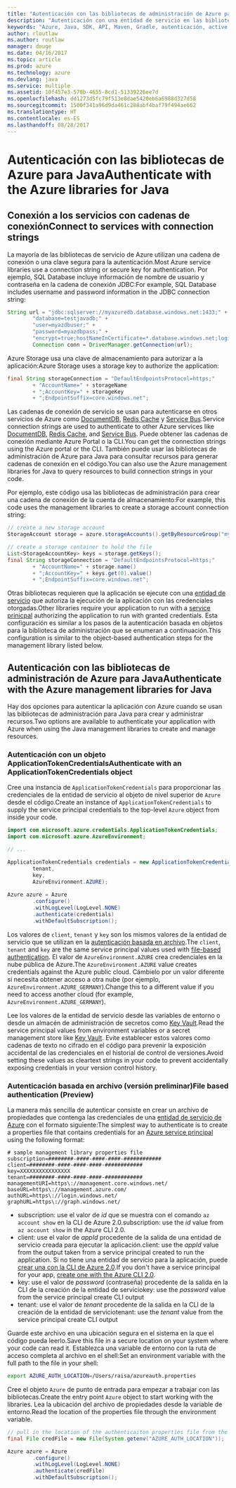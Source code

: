 ```yaml
---
title: "Autenticación con las bibliotecas de administración de Azure para Java"
description: "Autenticación con una entidad de servicio en las bibliotecas de administración de Azure para Java"
keywords: "Azure, Java, SDK, API, Maven, Gradle, autenticación, active directory, entidad de servicio"
author: rloutlaw
ms.author: routlaw
manager: douge
ms.date: 04/16/2017
ms.topic: article
ms.prod: azure
ms.technology: azure
ms.devlang: java
ms.service: multiple
ms.assetid: 10f457e3-578b-4655-8cd1-51339226ee7d
ms.openlocfilehash: dd1273d5fc79f513e8dae5420eb6a6988d327d58
ms.sourcegitcommit: 1500f341a96d9da461c288abf4baf79f494ae662
ms.translationtype: HT
ms.contentlocale: es-ES
ms.lasthandoff: 08/28/2017
---
```

# <a name="authenticate-with-the-azure-libraries-for-java"></a><span data-ttu-id="8ba2b-104">Autenticación con las bibliotecas de Azure para Java</span><span class="sxs-lookup"><span data-stu-id="8ba2b-104">Authenticate with the Azure libraries for Java</span></span> 

## <a name="connect-to-services-with-connection-strings"></a><span data-ttu-id="8ba2b-105">Conexión a los servicios con cadenas de conexión</span><span class="sxs-lookup"><span data-stu-id="8ba2b-105">Connect to services with connection strings</span></span>

<span data-ttu-id="8ba2b-106">La mayoría de las bibliotecas de servicio de Azure utilizan una cadena de conexión o una clave segura para la autenticación.</span><span class="sxs-lookup"><span data-stu-id="8ba2b-106">Most Azure service libraries use a connection string or secure key for authentication.</span></span> <span data-ttu-id="8ba2b-107">Por ejemplo, SQL Database incluye información de nombre de usuario y contraseña en la cadena de conexión JDBC:</span><span class="sxs-lookup"><span data-stu-id="8ba2b-107">For example, SQL Database includes username and password information in the JDBC connection string:</span></span>

```java
String url = "jdbc:sqlserver://myazuredb.database.windows.net:1433;" + 
        "database=testjavadb;" + 
        "user=myazdbuser;" +
        "password=myazdbpass;" +
        "encrypt=true;hostNameInCertificate=*.database.windows.net;loginTimeout=30;";
        Connection conn = DriverManager.getConnection(url);
```

<span data-ttu-id="8ba2b-108">Azure Storage usa una clave de almacenamiento para autorizar a la aplicación:</span><span class="sxs-lookup"><span data-stu-id="8ba2b-108">Azure Storage uses a storage key to authorize the application:</span></span>

```java
final String storageConnection = "DefaultEndpointsProtocol=https;"
        + "AccountName=" + storageName 
        + ";AccountKey=" + storageKey
        + ";EndpointSuffix=core.windows.net";
```

<span data-ttu-id="8ba2b-109">Las cadenas de conexión de servicio se usan para autenticarse en otros servicios de Azure como [DocumentDB](https://docs.microsoft.com/azure/documentdb/documentdb-java-application#a-iduseserviceastep-4-using-the-documentdb-service-in-a-java-application), [Redis Cache](https://docs.microsoft.com/azure/redis-cache/cache-java-get-started) y [Service Bus](https://docs.microsoft.com/azure/service-bus-messaging/service-bus-java-how-to-use-queues).</span><span class="sxs-lookup"><span data-stu-id="8ba2b-109">Service connection strings are used to authenticate to other Azure services like [DocumentDB](https://docs.microsoft.com/azure/documentdb/documentdb-java-application#a-iduseserviceastep-4-using-the-documentdb-service-in-a-java-application), [Redis Cache](https://docs.microsoft.com/azure/redis-cache/cache-java-get-started), and [Service Bus](https://docs.microsoft.com/azure/service-bus-messaging/service-bus-java-how-to-use-queues).</span></span> <span data-ttu-id="8ba2b-110">Puede obtener las cadenas de conexión mediante Azure Portal o la CLI.</span><span class="sxs-lookup"><span data-stu-id="8ba2b-110">You can get the connection strings using the Azure portal or the CLI.</span></span>  <span data-ttu-id="8ba2b-111">También puede usar las bibliotecas de administración de Azure para Java para consultar recursos para generar cadenas de conexión en el código.</span><span class="sxs-lookup"><span data-stu-id="8ba2b-111">You can also use the Azure management libraries for Java to query resources to build connection strings in your code.</span></span> 

<span data-ttu-id="8ba2b-112">Por ejemplo, este código usa las bibliotecas de administración para crear una cadena de conexión de la cuenta de almacenamiento:</span><span class="sxs-lookup"><span data-stu-id="8ba2b-112">For example, this code uses the management libraries to create a storage account connection string:</span></span>

```java
// create a new storage account
StorageAccount storage = azure.storageAccounts().getByResourceGroup("myResourceGroup","myStorageAccount");

// create a storage container to hold the file
List<StorageAccountKey> keys = storage.getKeys();
final String storageConnection = "DefaultEndpointsProtocol=https;"
        + "AccountName=" + storage.name()
        + ";AccountKey=" + keys.get(0).value()
        + ";EndpointSuffix=core.windows.net";
```

<span data-ttu-id="8ba2b-113">Otras bibliotecas requieren que la aplicación se ejecute con una [entidad de servicio](https://docs.microsoft.com/azure/active-directory/develop/active-directory-application-objects) que autoriza la ejecución de la aplicación con las credenciales otorgadas.</span><span class="sxs-lookup"><span data-stu-id="8ba2b-113">Other libraries require your application to run with a [service prinicpal](https://docs.microsoft.com/azure/active-directory/develop/active-directory-application-objects) authorizing the application to run with granted credentials.</span></span> <span data-ttu-id="8ba2b-114">Esta configuración es similar a los pasos de la autenticación basada en objetos para la biblioteca de administración que se enumeran a continuación.</span><span class="sxs-lookup"><span data-stu-id="8ba2b-114">This configuration is similar to the object-based authentication steps for the management library listed below.</span></span>

<a name="mgmt-auth"></a>

##  <a name="authenticate-with-the-azure-management-libraries-for-java"></a><span data-ttu-id="8ba2b-115">Autenticación con las bibliotecas de administración de Azure para Java</span><span class="sxs-lookup"><span data-stu-id="8ba2b-115">Authenticate with the Azure management libraries for Java</span></span>

<span data-ttu-id="8ba2b-116">Hay dos opciones para autenticar la aplicación con Azure cuando se usan las bibliotecas de administración para Java para crear y administrar recursos.</span><span class="sxs-lookup"><span data-stu-id="8ba2b-116">Two options are available to authenticate your application with Azure when using the Java management libraries to create and manage resources.</span></span>

### <a name="authenticate-with-an-applicationtokencredentials-object"></a><span data-ttu-id="8ba2b-117">Autenticación con un objeto ApplicationTokenCredentials</span><span class="sxs-lookup"><span data-stu-id="8ba2b-117">Authenticate with an ApplicationTokenCredentials object</span></span>

<span data-ttu-id="8ba2b-118">Cree una instancia de `ApplicationTokenCredentials` para proporcionar las credenciales de la entidad de servicio al objeto de nivel superior de `Azure` desde el código.</span><span class="sxs-lookup"><span data-stu-id="8ba2b-118">Create an instance of `ApplicationTokenCredentials` to supply the service principal credentials to the top-level `Azure` object from inside your code.</span></span>

```java
import com.microsoft.azure.credentials.ApplicationTokenCredentials;
import com.microsoft.azure.AzureEnvironment;

// ...

ApplicationTokenCredentials credentials = new ApplicationTokenCredentials(client, 
        tenant,
        key, 
        AzureEnvironment.AZURE);
        
Azure azure = Azure
        .configure()
        .withLogLevel(LogLevel.NONE)
        .authenticate(credentials)
        .withDefaultSubscription();
```

<span data-ttu-id="8ba2b-119">Los valores de `client`, `tenant` y `key` son los mismos valores de la entidad de servicio que se utilizan en la [autenticación basada en archivo](#mgmt-file).</span><span class="sxs-lookup"><span data-stu-id="8ba2b-119">The `client`, `tenant` and `key` are the same service principal values used with [file-based authentication](#mgmt-file).</span></span> <span data-ttu-id="8ba2b-120">El valor de `AzureEnvironment.AZURE` crea credenciales en la nube pública de Azure.</span><span class="sxs-lookup"><span data-stu-id="8ba2b-120">The `AzureEnvironment.AZURE` value creates credentials against the Azure public cloud.</span></span> <span data-ttu-id="8ba2b-121">Cámbielo por un valor diferente si necesita obtener acceso a otra nube (por ejemplo, `AzureEnvironment.AZURE_GERMANY`).</span><span class="sxs-lookup"><span data-stu-id="8ba2b-121">Change this to a different value if you need to access another cloud (for example, `AzureEnvironment.AZURE_GERMANY`).</span></span>  

 <span data-ttu-id="8ba2b-122">Lee los valores de la entidad de servicio desde las variables de entorno o desde un almacén de administración de secretos como [Key Vault](/azure/key-vault/key-vault-whatis.md).</span><span class="sxs-lookup"><span data-stu-id="8ba2b-122">Read the service principal values from environment variables or a secret management store like [Key Vault](/azure/key-vault/key-vault-whatis.md).</span></span> <span data-ttu-id="8ba2b-123">Evite establecer estos valores como cadenas de texto no cifrado en el código para prevenir la exposición accidental de las credenciales en el historial de control de versiones.</span><span class="sxs-lookup"><span data-stu-id="8ba2b-123">Avoid setting these values as cleartext strings in your code to prevent accidentally exposing credentials in your version control history.</span></span>   

<a name="mgmt-file"></a>

### <a name="file-based-authentication-preview"></a><span data-ttu-id="8ba2b-124">Autenticación basada en archivo (versión preliminar)</span><span class="sxs-lookup"><span data-stu-id="8ba2b-124">File based authentication (Preview)</span></span>

<span data-ttu-id="8ba2b-125">La manera más sencilla de autenticar consiste en crear un archivo de propiedades que contenga las credenciales de una [entidad de servicio de Azure](https://docs.microsoft.com/azure/active-directory/develop/active-directory-application-objects) con el formato siguiente:</span><span class="sxs-lookup"><span data-stu-id="8ba2b-125">The simplest way to authenticate is to create a properties file that contains credentials for an [Azure service principal](https://docs.microsoft.com/azure/active-directory/develop/active-directory-application-objects) using the following format:</span></span>

```text
# sample management library properties file
subscription=########-####-####-####-############
client=########-####-####-####-############
key=XXXXXXXXXXXXXXXX
tenant=########-####-####-####-############
managementURI=https\://management.core.windows.net/
baseURL=https\://management.azure.com/
authURL=https\://login.windows.net/
graphURL=https\://graph.windows.net/
```

- <span data-ttu-id="8ba2b-126">subscription: use el valor de *id* que se muestra con el comando `az account show` en la CLI de Azure 2.0.</span><span class="sxs-lookup"><span data-stu-id="8ba2b-126">subscription: use the *id* value from `az account show` in the Azure CLI 2.0.</span></span>
- <span data-ttu-id="8ba2b-127">client: use el valor de *appId* procedente de la salida de una entidad de servicio creada para ejecutar la aplicación.</span><span class="sxs-lookup"><span data-stu-id="8ba2b-127">client: use the *appId* value from the output taken from a service principal created to run the application.</span></span> <span data-ttu-id="8ba2b-128">Si no tiene una entidad de servicio para la aplicación, puede [crear una con la CLI de Azure 2.0](https://docs.microsoft.com/cli/azure/create-an-azure-service-principal-azure-cli).</span><span class="sxs-lookup"><span data-stu-id="8ba2b-128">If you don't have a service principal for your app, [create one with the Azure CLI 2.0](https://docs.microsoft.com/cli/azure/create-an-azure-service-principal-azure-cli).</span></span>
- <span data-ttu-id="8ba2b-129">key: use el valor de *password* (contraseña) procedente de la salida en la CLI de la creación de la entidad de servicio</span><span class="sxs-lookup"><span data-stu-id="8ba2b-129">key: use the *password* value from the service principal create CLI output</span></span> 
- <span data-ttu-id="8ba2b-130">tenant: use el valor de *tenant* procedente de la salida en la CLI de la creación de la entidad de servicio</span><span class="sxs-lookup"><span data-stu-id="8ba2b-130">tenant: use the *tenant* value from the service principal create CLI output</span></span>

<span data-ttu-id="8ba2b-131">Guarde este archivo en una ubicación segura en el sistema en la que el código pueda leerlo.</span><span class="sxs-lookup"><span data-stu-id="8ba2b-131">Save this file in a secure location on your system where your code can read it.</span></span> <span data-ttu-id="8ba2b-132">Establezca una variable de entorno con la ruta de acceso completa al archivo en el shell:</span><span class="sxs-lookup"><span data-stu-id="8ba2b-132">Set an environment variable with the full path to the file in your shell:</span></span>

```bash
export AZURE_AUTH_LOCATION=/Users/raisa/azureauth.properties
```

<span data-ttu-id="8ba2b-133">Cree el objeto `Azure` de punto de entrada para empezar a trabajar con las bibliotecas.</span><span class="sxs-lookup"><span data-stu-id="8ba2b-133">Create the entry point `Azure` object to start working with the libraries.</span></span> <span data-ttu-id="8ba2b-134">Lea la ubicación del archivo de propiedades desde la variable de entorno.</span><span class="sxs-lookup"><span data-stu-id="8ba2b-134">Read the location of the properties file through the environment variable.</span></span>

```java
// pull in the location of the authenticaiton properties file from the environment 
final File credFile = new File(System.getenv("AZURE_AUTH_LOCATION"));

Azure azure = Azure
        .configure()
        .withLogLevel(LogLevel.NONE)
        .authenticate(credFile)
        .withDefaultSubscription();
```



